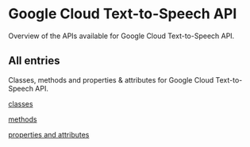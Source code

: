 [
This is a templated file. Adding content to this file may result in it being
reverted. Instead, if you want to place additional content, create an
"overview_content.md" file in `docs/` directory. The Sphinx tool will
pick up on the content and merge the content.
]: #

# Google Cloud Text-to-Speech API

Overview of the APIs available for Google Cloud Text-to-Speech API.

## All entries

Classes, methods and properties & attributes for
Google Cloud Text-to-Speech API.

[classes](https://cloud.google.com/python/docs/reference/texttospeech/latest/summary_class.html)

[methods](https://cloud.google.com/python/docs/reference/texttospeech/latest/summary_method.html)

[properties and
attributes](https://cloud.google.com/python/docs/reference/texttospeech/latest/summary_property.html)
